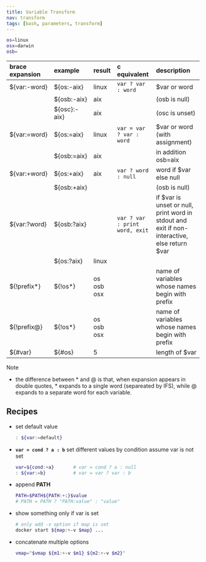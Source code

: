 ```yaml
---
title: Variable Transform 
nav: transform
tags: [bash, parameters, transform]
---
```



```bash
os=linux
osx=darwin
osb=
```

|brace expansion|example         |result          |c equivalent|description|
|:--------------|:---------------|:---------------|:-----------|:-------------|
|${var:-word}   |${os:-aix}      |linux           |``var ? var : word``|$var or word|
|               |${osb:-aix}     |aix             |            |(osb is null)|
|               |${osc}:-aix}    |aix             |            |(osc is unset)|
|${var:=word}   |${os:=aix}      |linux           |``var = var ? var : word``|$var or word (with assignment)|
|               |${osb:=aix}     |aix             |            |in addition osb=aix|
|${var:+word}   |${os:+aix}      |aix             |``var ? word : null``|word if $var else null|
|               |${osb:+aix}     |                |            |(osb is null)|
|${var:?word}   |${osb:?aix}     |                |``var ? var : print word, exit``|if $var is unset or null, print word in stdout and exit if non-interactive, else return $var|
|               |${os:?aix}      |linux           |            |       |
|${!prefix*}    |${!os*}         |os osb osx      |            |name of variables whose names begin with prefix|
|${!prefix@}    |${!os*}         |os osb osx      |            |name of variables whose names begin with prefix|
|${#var}        |${#os}          |5               |            |length of $var |



Note

* the difference between * and @ is that, when expansion appears in double quotes, * expands to a single word (separeated by IFS), while @ expands to a separate word for each variable.

## Recipes

* set default value
  ```bash
  : ${var:=default}
  ```
* **``var = cond ? a : b``** set different values by condition
  assume var is not set
  ```bash
  var=${cond:+a}       # var = cond ? a : null
  : ${var:=b}          # var = var ? var : b
  ```
* append **PATH**
  ```bash
  PATH=$PATH${PATH:+:}$value
  # PATH = PATH ? "PATH:value" : "value"
  ```
* show something only if var is set
  ```bash
  # only add -v option if map is set
  docker start ${map:+-v $map} ...
  ```
* concatenate multiple options
  ```bash
  vmap="$vmap ${m1:+-v $m1} ${m2:+-v $m2}"
  ```

